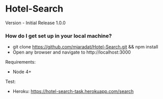 # Hotel-Search

Version - Initial Release 1.0.0

### How do I get set up in your local machine? ###

*  git clone https://github.com/mjaradat/Hotel-Search.git && npm install
*  Open any browser and navigate to http://localhost:3000 


Requirements:

* Node 4+

Test: 
* Heroku: https://hotel-search-task.herokuapp.com/search

